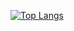 [![Top Langs](https://github-readme-stats.vercel.app/api/top-langs/?username=imranil&layout=compact&theme=vision-friendly-dark)](https://github.com/anuraghazra/github-readme-stats)
